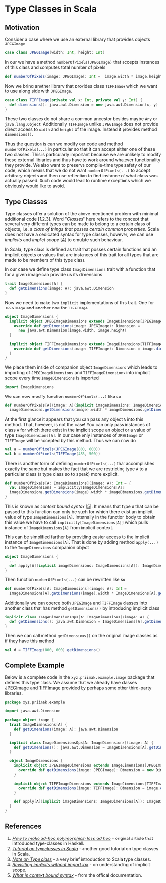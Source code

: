 Type Classes in Scala
=====================

Motivation
----------
Consider a case where we use an external library that provides objects `JPEGImage`
<a id="JPEGImage"></a>
```scala
case class JPEGImage(width: Int, height: Int)
```
In our we have a method `numberOfPixels(JPEGImage)` that accepts
instances of this class and computes total number of pixels
```scala
def numberOfPixels(image: JPEGImage): Int =  image.width * image.height
```
Now we bring another library that provides class `TIFFImage` which we want to 
use along side with `JPEGImage`.
<a id="TIFFImage"></a>
```scala
case class TIFFImage(private val x: Int, private val y: Int) {
  def dimensions(): java.awt.Dimension = new java.awt.Dimension(x, y)
}
```
These two classes do not share a common ancestor besides maybe `Any` or `java.lang.Object`.
Additionally `TIFFImage` unlike `JPEGImage` does not provide direct access to `width`
and `height` of the image. Instead it provides method `dimensions()`.

Thus the question is can we modify our code and method `numberOfPixels(...)` in particular 
so that it can accept either one of these two classes. This is particularly important
because we are unlikely to modify these external libraries and thus have to work around
whatever functionality they provide. We also want to preserve compile-time type safety
of our code, which means that we do not want `numberOfPixels(...)` to accept arbitrary
objects and then use reflection to find instance of what class was actually passed. Such
code would lead to runtime exceptions which we obviously would like to avoid.

Type Classes
-----------------------------
Type classes offer a solution of the above mentioned problem with minimal additional 
code [[1](#ref1),[2](#ref2),[3](#ref3)].
Word "_Classes_" here refers to the concept that several very different types can be made
to belong to a certain class of objects, i.e. a _class of things that posses certain common
properties_. Scala does not have a dedicated syntax for type classes, however, we can use
_implicits_ and _implict scope_ [[4](#ref4)] to emulate such behaviour.

In Scala, type class is defined as trait that posses certain functions and an implicit 
objects or values that are instances of this trait for all types that are made to be members 
of this type class.

In our case we define type class `ImageDimensions` trait with a function that for a given
image can provide us its dimensions
```scala
trait ImageDimensions[A] {
  def getDimensions(image: A): java.awt.Dimension
}
```
Now we need to make two `implicit` implementations of this trait. One for `JPEGImage` and
another one for `TIFFImage`.
```scala
object ImageDimensions {
  implicit object JPEGImageDimensions extends ImageDimensions[JPEGImage] {
    override def getDimensions(image: JPEGImage): Dimension =
      new java.awt.Dimension(image.width, image.height)
  }

  implicit object TIFFImageDimensions extends ImageDimensions[TIFFImage] {
    override def getDimensions(image: TIFFImage): Dimension = image.dimensions()
  }
}
```
We place them inside of companion object `ImageDimensions` which leads to importing
of `JPEGImageDimensions` and `TIFFImageDimensions` into implicit scope every
time `ImageDimensions` is imported
```scala
import ImageDimensions
```
We can now modify function `numberOfPixels(...)` like so
```scala
def numberOfPixels[A](image: A)(implicit imageDimensions: ImageDimensions[A]): Int =
  imageDimensions.getDimensions(image).width * imageDimensions.getDimensions(image).height
```
At the first glance it appears that you can pass any object `A` into this method. That, however, is 
not the case! You can only pass instances of class `A` for which there exist in the implicit scope
an object or a value of type `ImageDimensions[A]`. In our case only instances of 
`JPEGImage` or `TIFFImage` will be accepted by this method. Thus we can now do
```scala
val a = numberOfPixels(JPEGImage(800, 600))
val b = numberOfPixels(TIFFImage(456, 500))
```
There is another form of defining `numberOfPixels(...)` that accomplishes exactly the same but
makes the fact that we are restricting type `A` to a particular class (a type class so to speak) 
more explicit.
```scala
def numberOfPixels[A: ImageDimensions](image: A): Int = {
  val imageDimensions = implicitly[ImageDimensions[A]]
  imageDimensions.getDimensions(image).width * imageDimensions.getDimensions(image).height
}
```
This is known as _context bound syntax_ [[5](#ref5)]. 
It means that type `A` that can be passed to this function can only be such for which there exist an
implicit value of type `ImageDimensions[A]`. Internally in the function body to obtain this value we have to call 
`implicitly[ImageDimensions[A]]` which pulls instance of `ImageDimensions[A]` from implicit context. 

This can be simplified farther by providing easier access to the implicit instance of `ImageDimensions[A]`.
 That is done by adding method `apply(...)` to the `ImageDimensions` companion object
```scala
object ImageDimensions {
  ...
  def apply[A](implicit imageDimensions: ImageDimensions[A]): ImageDimensions[A] = imageDimensions
}
```
Then function `numberOfPixels(...)` can be rewritten like so
```scala
def numberOfPixels[A: ImageDimensions](image: A): Int =
  ImageDimensions[A].getDimensions(image).width * ImageDimensions[A].getDimensions(image).height
```
Additionally we can coerce both `JPEGImage` and `TIFFImage` classes into another class that 
has method `getDimensions()` by introducing implicit class
```scala
implicit class ImageDimensionsOps[A: ImageDimensions](image: A) {
  def getDimensions(): java.awt.Dimension = ImageDimensions[A].getDimensions(image)
}
```
Then we can call method `getDimensions()` on the original image classes as if they have this method
```scala
val d = TIFFImage(800, 600).getDimensions()
```

Complete Example
----------------
Below is a complete code in the `xyz.priimak.example.image` package that defines this type class.
We assume that we already have classes [JPEGImage](#JPEGImage) and [TIFFImage](#TIFFImage) provided 
by perhaps some other third-party libraries.
```scala
package xyz.priimak.example

import java.awt.Dimension

package object image {
  trait ImageDimensions[A] {
    def getDimensions(image: A): java.awt.Dimension
  }

  implicit class ImageDimensionsOps[A: ImageDimensions](image: A) {
    def getDimensions(): java.awt.Dimension = ImageDimensions[A].getDimensions(image)
  }

  object ImageDimensions {
    implicit object JPEGImageDimensions extends ImageDimensions[JPEGImage] {
      override def getDimensions(image: JPEGImage): Dimension = new Dimension(image.width, image.height)
    }

    implicit object TIFFImageDimensions extends ImageDimensions[TIFFImage] {
      override def getDimensions(image: TIFFImage): Dimension = image.dimensions()
    }

    def apply[A](implicit imageDimensions: ImageDimensions[A]): ImageDimensions[A] = imageDimensions
  }
}
```

References
----------
1. <a id="ref1"></a>[_How to make ad-hoc polymorphism less ad hoc_](http://homepages.inf.ed.ac.uk/wadler/papers/class/class.ps) - 
    original article that introduced type-classes in Haskell.
2. <a id="ref2"></a>[_Tutorial on typeclasses in Scala_](https://scalac.io/typeclasses-in-scala/) -  another good tutorial 
on type classes in Scala.
3. <a id="ref3"></a>[_Note on Type class_](https://nrinaudo.github.io/scala-best-practices/definitions/type_class.html) - a very 
    brief introduction to Scala type classes.
4. <a id="ref4"></a>[_Revisiting implicits without import tax_](http://eed3si9n.com/revisiting-implicits-without-import-tax) - on
    understanding of implicit scope.
5. <a id="ref5"></a>[_What is context bound syntax_](https://docs.scala-lang.org/tutorials/FAQ/context-bounds.html#what-is-a-context-bound) -
    from the offical documentation.

